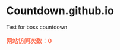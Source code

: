 # Countdown.github.io
Test for boss countdown


<aside id="sidebar">
<p style="font-size:16px;font-weight:bold;color:#FF7256;">网站访问次数：<label id="lb_count">0</label></p>
</aside>

<!--<script src="jquery.js" type="text/javascript"></script>-->
<script src="https://apps.bdimg.com/libs/jquery/1.10.2/jquery.min.js"></script>
<script type="text/javascript">
      $(function(){
	   getTotalPV();
	});
	function getTotalPV()
	{
		$.ajax({
			url:"https://cloud.bmob.cn/0cabcec239a03e45/getTotalPV",
			dataType:'jsonp',
			data:'',
			jsonp:'callback',
			success:function(result) {
		           //result.results[0].totalPV
			   $('#lb_count').html(result.results[0].totalPV);
			   //更新次数
			   setTotalPV();
			}
		});
	}
	function setTotalPV()
	{
	  $.ajax({
			url:"https://cloud.bmob.cn/0cabcec239a03e45/setTotalPV",
			dataType:'jsonp',
			data:'',
			jsonp:'callback',
			success:function(result) {
			}
		});
	}
</script>
